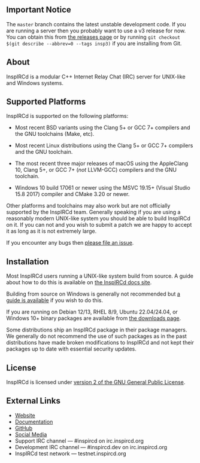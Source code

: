 ## Important Notice

The `master` branch contains the latest unstable development code. If you are running a server then you probably want to use a v3 release for now. You can obtain this from [the releases page](https://github.com/inspircd/inspircd/releases/latest) or by running `git checkout $(git describe --abbrev=0 --tags insp3)` if you are installing from Git.

## About

InspIRCd is a modular C++ Internet Relay Chat (IRC) server for UNIX-like and Windows systems.

## Supported Platforms

InspIRCd is supported on the following platforms:

- Most recent BSD variants using the Clang 5+ or GCC 7+ compilers and the GNU toolchains (Make, etc).

- Most recent Linux distributions using the Clang 5+ or GCC 7+ compilers and the GNU toolchain.

- The most recent three major releases of macOS using the AppleClang 10, Clang 5+, or GCC 7+ (*not* LLVM-GCC) compilers and the GNU toolchain.

- Windows 10 build 17061 or newer using the MSVC 19.15+ (Visual Studio 15.8 2017) compiler and CMake 3.20 or newer.

Other platforms and toolchains may also work but are not officially supported by the InspIRCd team. Generally speaking if you are using a reasonably modern UNIX-like system you should be able to build InspIRCd on it. If you can not and you wish to submit a patch we are happy to accept it as long as it is not extremely large.

If you encounter any bugs then [please file an issue](https://github.com/inspircd/inspircd/issues/new/choose).

## Installation

Most InspIRCd users running a UNIX-like system build from source. A guide about how to do this is available on [the InspIRCd docs site](https://docs.inspircd.org/4/installation/source).

Building from source on Windows is generally not recommended but [a guide is available](https://docs.inspircd.org/4/installation/windows-source/) if you wish to do this.

If you are running on Debian 12/13, RHEL 8/9, Ubuntu 22.04/24.04, or Windows 10+ binary packages are available from [the downloads page](https://github.com/inspircd/inspircd/releases/latest).

<!--
TODO: uncomment this once we have a Docker container for v4.

A [Docker](https://www.docker.com) image is also available. See [the inspircd-docker repository](https://github.com/inspircd/inspircd-docker) for more information.
-->

Some distributions ship an InspIRCd package in their package managers. We generally do not recommend the use of such packages as in the past distributions have made broken modifications to InspIRCd and not kept their packages up to date with essential security updates.

## License

InspIRCd is licensed under [version 2 of the GNU General Public License](https://docs.inspircd.org/license).

## External Links

* [Website](https://www.inspircd.org)
* [Documentation](https://docs.inspircd.org)
* [GitHub](https://github.com/inspircd)
* [Social Media](https://docs.inspircd.org/social)
* Support IRC channel &mdash; \#inspircd on irc.inspircd.org
* Development IRC channel &mdash; \#inspircd.dev on irc.inspircd.org
* InspIRCd test network &mdash; testnet.inspircd.org
